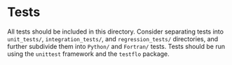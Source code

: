 Tests
=====

All tests should be included in this directory.
Consider separating tests into `unit_tests/`, `integration_tests/`, and `regression_tests/` directories, and further subdivide them into `Python/` and `Fortran/` tests.
Tests should be run using the `unittest` framework and the `testflo` package.
